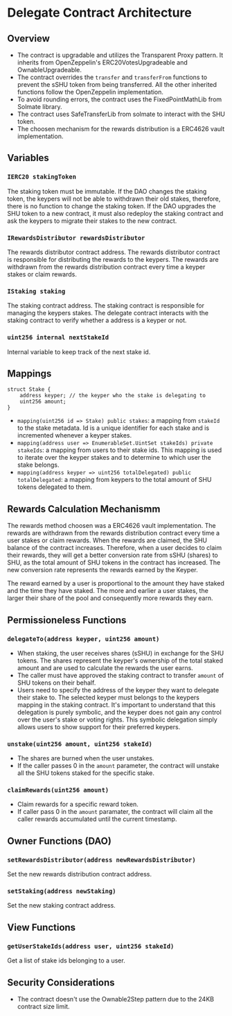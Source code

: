 # Delegate Contract Architecture

## Overview

-   The contract is upgradable and utilizes the Transparent Proxy pattern. It
    inherits from OpenZeppelin's ERC20VotesUpgradeable and
    OwnableUpgradeable.
-   The contract overrides the `transfer` and
    `transferFrom` functions to prevent the sSHU token from being transferred. All
    the other inherited functions follow the OpenZeppelin implementation.
-   To avoid rounding errors, the contract uses the FixedPointMathLib from Solmate
    library.
-   The contract uses SafeTransferLib from solmate to interact with the SHU token.
-   The choosen mechanism for the rewards distribution is a ERC4626 vault implementation.

## Variables

### `IERC20 stakingToken`

The staking token must be immutable. If the DAO changes the staking token, the
keypers will not be able to withdrawn their old stakes, therefore, there is no
function to change the staking token. If the DAO upgrades the SHU token to a new contract, it must also redeploy the staking contract and ask the keypers to migrate their stakes to the new contract.

### `IRewardsDistributor rewardsDistributor`

The rewards distributor contract address. The rewards distributor contract is
responsible for distributing the rewards to the keypers. The rewards are
withdrawn from the rewards distribution contract every time a keyper stakes or
claim rewards.

### `IStaking staking`

The staking contract address. The staking contract is responsible for managing
the keypers stakes. The delegate contract interacts with the staking contract to
verify whether a address is a keyper or not.

### `uint256 internal nextStakeId`

Internal variable to keep track of the next stake id.

## Mappings

```solidity
struct Stake {
    address keyper; // the keyper who the stake is delegating to
    uint256 amount;
}
```

-   `mapping(uint256 id => Stake) public stakes`: a mapping from `stakeId` to
    the stake metadata. Id is a unique identifier for each stake and is
    incremented whenever a keyper stakes.
-   `mapping(address user => EnumerableSet.UintSet stakeIds) private
stakeIds`: a mapping from users to their stake ids. This mapping is used
    to iterate over the keyper stakes and to determine to which user the stake
    belongs.
-   `mapping(address keyper => uint256 totalDelegated) public totalDelegated`: a
    mapping from keypers to the total amount of SHU tokens delegated to them.

## Rewards Calculation Mechanismm

The rewards method choosen was a ERC4626 vault implementation. The
rewards are withdrawn from the rewards distribution contract every time a user
stakes or claim rewards. When the rewards are claimed, the SHU balance of the
contract increases. Therefore, when a user decides to claim their rewards,
they will get a better conversion rate from sSHU (shares) to SHU, as the total
amount of SHU tokens in the contract has increased. The new conversion rate
represents the rewards earned by the Keyper.

The reward earned by a user is proportional to the amount they have staked and
the time they have staked. The more and earlier a user stakes, the larger their
share of the pool and consequently more rewards they earn.

## Permissioneless Functions

### `delegateTo(address keyper, uint256 amount)`

-   When staking, the user receives shares (sSHU) in exchange for the SHU tokens. The shares represent the keyper's ownership of the total staked amount and are used to calculate the rewards the user earns.
-   The caller must have approved the staking contract to transfer `amount` of SHU tokens on their behalf.
-   Users need to specify the address of the keyper they want to delegate their
    stake to. The selected keyper must belongs to the keypers mapping in the staking contract. It's important to understand that this delegation is purely symbolic, and the keyper does not gain any control over the user's stake or voting rights. This symbolic delegation simply allows users to show support for their preferred keypers.

### `unstake(uint256 amount, uint256 stakeId)`

-   The shares are burned when the user unstakes.
-   If the caller passes 0 in the `amount` parameter, the contract will unstake
    all the SHU tokens staked for the specific stake.

### `claimRewards(uint256 amount)`

-   Claim rewards for a specific reward token.
-   If caller pass 0 in the `amount` paramater, the contract will claim all the
    caller rewards accumulated until the current timestamp.

## Owner Functions (DAO)

### `setRewardsDistributor(address newRewardsDistributor)`

Set the new rewards distribution contract address.

### `setStaking(address newStaking)`

Set the new staking contract address.

## View Functions

### `getUserStakeIds(address user, uint256 stakeId)`

Get a list of stake ids belonging to a user.

## Security Considerations

-   The contract doesn't use the Ownable2Step pattern due to the 24KB contract
    size limit.
